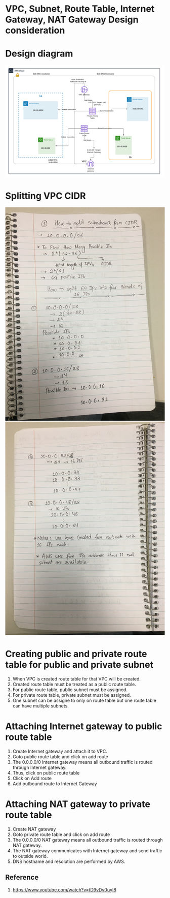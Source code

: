 # VPC, Subnet, Route Table, Internet Gateway, NAT Gateway Design consideration #

# Design diagram #
<img src="image/design.png"/>

# Splitting VPC CIDR #
<img src="image/CIDR1.JPG"/>
<img src="image/CIDR2.JPG"/>

# Creating public and private route table for public and private subnet #
1. When VPC is created route table for that VPC will be created.
2. Created route table must be treated as a public route table.
3. For public route table, public subnet must be assigned.
4. For private route table, private subnet must be assigned.
5. One subnet can be assigne to only on route table but one route table can have multiple subnets.

# Attaching Internet gateway to public route table #
1. Create Internet gateway and attach it to VPC.
2. Goto public route table and click on add route
3. The 0.0.0.0/0 Internet gateway means all outbound traffic is routed through Internet gateway.
4. Thus, click on public route table
5. Click on Add route
6. Add outbound route to Internet Gateway

# Attaching NAT gateway to private route table #
1. Create NAT gateway
2. Goto private route table and click on add route
3. The 0.0.0.0/0 NAT gateway means all outbound traffic is routed through NAT gateway.
4. The NAT gateway communicates with Internet gateway and send traffic to outside world.
5. DNS hostname and resolution are performed by AWS.

## Reference ##
1. https://www.youtube.com/watch?v=tD9vDv0uyI8

